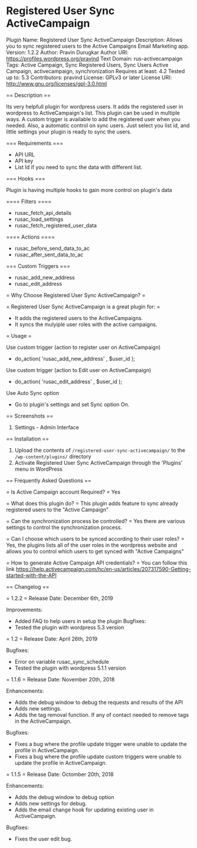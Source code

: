 # Registered User Sync ActiveCampaign 
Plugin Name: Registered User Sync ActiveCampaign
Description: Allows you to sync registered users to the Active Campaigns Email Marketing app.
Version: 1.2.2
Author: Pravin Durugkar
Author URI: https://profiles.wordpress.org/pravind
Text Domain: rus-activecampaign
Tags: Active Campaign, Sync Registered Users, Sync Users Active Campaign, activecampaign, synchronization
Requires at least: 4.2
Tested up to: 5.3
Contributors: pravind
License: GPLv3 or later
License URI: http://www.gnu.org/licenses/gpl-3.0.html


== Description ==

Its very helpfull plugin for wordpress users. It adds the registered user in wordpress to ActiveCampaign's list. 
This plugin can be used in multiple ways. A custom trigger is available to add the registered user when you needed.
Also, a automatic control on sync users. Just select you list id, and little settings your plugin is ready to sync the users.

=== Requirements ===

* API URL
* API key
* List Id if you need to sync the data with different list.

=== Hooks ===

Plugin is having multiple hooks to gain more control on plugin's data

==== Filters ====
* rusac_fetch_api_details
* rusac_load_settings
* rusac_fetch_registered_user_data

==== Actions ====
* rusac_before_send_data_to_ac
* rusac_after_sent_data_to_ac

=== Custom Triggers ===
* rusac_add_new_address
* rusac_edit_address

= Why Choose Registered User Sync ActiveCampaign? =

= Registered User Sync ActiveCampaign is a great plugin for: =

* It adds the registered users to the ActiveCampaigns.
* It syncs the mulyiple user roles with the active campaigns.

= Usage =

Use custom trigger (action to register user on ActiveCampaign)

* do_action( 'rusac_add_new_address' , $user_id );

Use custom trigger (action to Edit user on ActiveCampaign)

* do_action( 'rusac_edit_address' , $user_id );

Use Auto Sync option

* Go to plugin's settings and set Sync option On.

== Screenshots ==
1. Settings - Admin Interface

== Installation ==

1. Upload the contents of `/registered-user-sync-activecampaign/` to the `/wp-content/plugins/` directory
2. Activate Registered User Sync ActiveCampaign through the 'Plugins' menu in WordPress


== Frequently Asked Questions ==

= Is Active Campaign account Required? =
Yes 

= What does this plugin do? =
This plugin adds feature to sync already registered users to the "Active Campaign"

= Can the synchronization process be controlled? =
Yes there are various settings to control the synchronization process.

= Can I choose which users to be synced according to their user roles? =
Yes, the plugins lists all of the user roles in the wordpress website and allows you to control which users to get synced with "Active Campaigns"

= How to generate Active Campaign API credentials? =
You can follow this link 
https://help.activecampaign.com/hc/en-us/articles/207317590-Getting-started-with-the-API

== Changelog ==

= 1.2.2 =
Release Date: December 6th, 2019

Improvements:
* Added FAQ to help users in setup the plugin
Bugfixes:
* Tested the plugin with wordpress 5.3 version

= 1.2 =
Release Date: April 26th, 2019

Bugfixes:

* Error on variable rusac_sync_schedule
* Tested the plugin with wordpress 5.1.1 version

= 1.1.6 =
Release Date: November 20th, 2018

Enhancements:

* Adds the debug window to debug the requests and results of the API
* Adds new settings.
* Adds the tag removal function. If any of contact needed to remove tags in the ActiveCampaign.

Bugfixes:

* Fixes a bug where the profile update trigger were unable to update the profile in ActiveCampaign.
* Fixes a bug where the profile update custom triggers were unable to update the profile in ActiveCampaign.

= 1.1.5 =
Release Date: Octomber 20th, 2018

Enhancements:

* Adds the debug window to debug option
* Adds new settings for debug.
* Adds the email change hook for updating existing user in ActiveCampaign.

Bugfixes:

* Fixes the user edit bug.

